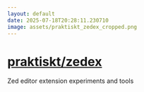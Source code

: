 ```yaml
---
layout: default
date: 2025-07-18T20:28:11.230710
image: assets/praktiskt_zedex_cropped.png
---
```


# [praktiskt/zedex](https://github.com/praktiskt/zedex)

Zed editor extension experiments and tools
